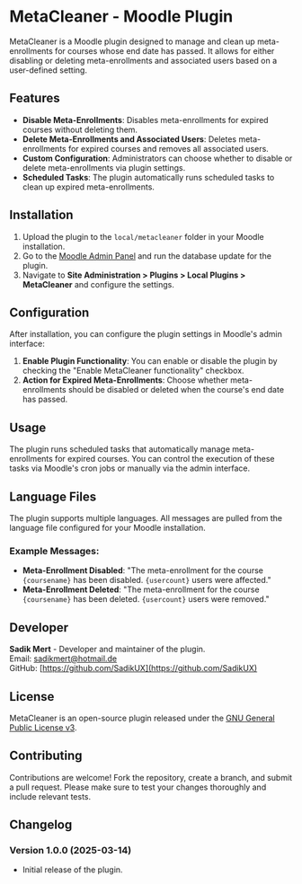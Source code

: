 # MetaCleaner - Moodle Plugin

MetaCleaner is a Moodle plugin designed to manage and clean up meta-enrollments for courses whose end date has passed. It allows for either disabling or deleting meta-enrollments and associated users based on a user-defined setting.

## Features

- **Disable Meta-Enrollments**: Disables meta-enrollments for expired courses without deleting them.
- **Delete Meta-Enrollments and Associated Users**: Deletes meta-enrollments for expired courses and removes all associated users.
- **Custom Configuration**: Administrators can choose whether to disable or delete meta-enrollments via plugin settings.
- **Scheduled Tasks**: The plugin automatically runs scheduled tasks to clean up expired meta-enrollments.

## Installation

1. Upload the plugin to the `local/metacleaner` folder in your Moodle installation.
2. Go to the [Moodle Admin Panel](http://yourmoodlesite/admin) and run the database update for the plugin.
3. Navigate to **Site Administration > Plugins > Local Plugins > MetaCleaner** and configure the settings.

## Configuration

After installation, you can configure the plugin settings in Moodle's admin interface:

1. **Enable Plugin Functionality**: You can enable or disable the plugin by checking the "Enable MetaCleaner functionality" checkbox.
2. **Action for Expired Meta-Enrollments**: Choose whether meta-enrollments should be disabled or deleted when the course's end date has passed.

## Usage

The plugin runs scheduled tasks that automatically manage meta-enrollments for expired courses. You can control the execution of these tasks via Moodle's cron jobs or manually via the admin interface.

## Language Files

The plugin supports multiple languages. All messages are pulled from the language file configured for your Moodle installation.

### Example Messages:
- **Meta-Enrollment Disabled**: "The meta-enrollment for the course `{coursename}` has been disabled. `{usercount}` users were affected."
- **Meta-Enrollment Deleted**: "The meta-enrollment for the course `{coursename}` has been deleted. `{usercount}` users were removed."

## Developer

**Sadik Mert** - Developer and maintainer of the plugin.  
Email: [sadikmert@hotmail.de](mailto:sadikmert@hotmail.de)  
GitHub: [https://github.com/SadikUX](https://github.com/SadikUX)

## License

MetaCleaner is an open-source plugin released under the [GNU General Public License v3](https://www.gnu.org/licenses/gpl-3.0.html).

## Contributing

Contributions are welcome! Fork the repository, create a branch, and submit a pull request. Please make sure to test your changes thoroughly and include relevant tests.

## Changelog

### Version 1.0.0 (2025-03-14)
- Initial release of the plugin.
